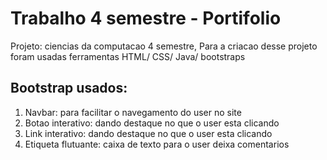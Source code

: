 # Trabalho 4 semestre - Portifolio
Projeto: ciencias da computacao 4 semestre,
Para a criacao desse projeto foram usadas ferramentas HTML/ CSS/ Java/ bootstraps

## Bootstrap usados:
1. Navbar: para facilitar o navegamento do user no site
2. Botao interativo: dando destaque no que o user esta clicando
3. Link interativo: dando destaque no que o user esta clicando
4. Etiqueta flutuante: caixa de texto para o user deixa comentarios

